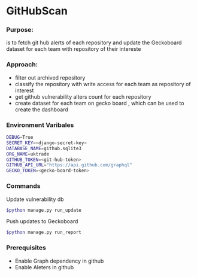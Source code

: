 # GitHubScan

### Purpose: 
is to fetch git hub alerts of each repository and update the Geckoboard dataset for each team with repository of their intereste

### Approach:
- filter out archived repository
- classify the repository with write access for each team as repository of interest
- get github vulnerability alters count for each repository
- create dataset for each team on gecko board , which can be used to create the dashboard

### Environment Varibales
```bash
DEBUG=True
SECRET_KEY=<django-secret-key>
DATABASE_NAME=github.sqlite3
ORG_NAME=uktrade
GITHUB_TOKEN=<git-hub-token>
GITHUB_API_URL="https://api.github.com/graphql"
GECKO_TOKEN=<gecko-board-token>
```

### Commands
Update vulnerability db
```bash
$python manage.py run_update
```
Push updates to Geckoboard
```bash
$python manage.py run_report
```

### Prerequisites
- Enable Graph dependency in github 
- Enable Aleters in github 